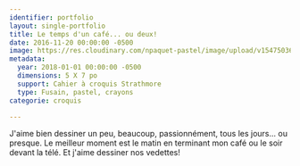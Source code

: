 ```yaml
---
identifier: portfolio
layout: single-portfolio
title: Le temps d'un café... ou deux!
date: 2016-11-20 00:00:00 -0500
image: https://res.cloudinary.com/npaquet-pastel/image/upload/v1547503642/IMG_6458.jpg
metadata:
  year: 2018-01-01 00:00:00 -0500
  dimensions: 5 X 7 po
  support: Cahier à croquis Strathmore
  type: Fusain, pastel, crayons
categorie: croquis

---
```

J'aime bien dessiner un peu, beaucoup, passionnément, tous les jours... ou presque. Le meilleur moment est le matin en terminant mon café ou le soir devant la télé. Et j'aime dessiner nos vedettes! 